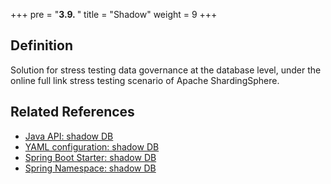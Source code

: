 +++
pre = "<b>3.9. </b>"
title = "Shadow"
weight = 9
+++

## Definition

Solution for stress testing data governance at the database level, under the online full link stress testing scenario of Apache ShardingSphere.

## Related References

- [Java API: shadow DB ](/en/user-manual/shardingsphere-jdbc/java-api/rules/shadow/)
- [YAML configuration: shadow DB ](/en/user-manual/shardingsphere-jdbc/yaml-config/rules/shadow/)
- [Spring Boot Starter: shadow DB ](/en/user-manual/shardingsphere-jdbc/spring-boot-starter/rules/shadow/)
- [Spring Namespace: shadow DB ](/en/user-manual/shardingsphere-jdbc/spring-namespace/rules/shadow/)
